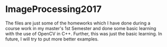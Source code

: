 # ImageProcessing2017
The files are just some of the homeworks which I have done during a course work in my master's 1st Semester and done some basic learning with the use of OpenCV in C++.
Further, this was just the basic learning. In future, I will try to put more better examples.
